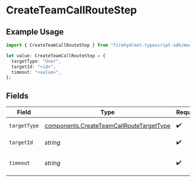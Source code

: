 # CreateTeamCallRouteStep

## Example Usage

```typescript
import { CreateTeamCallRouteStep } from "firehydrant-typescript-sdk/models/components";

let value: CreateTeamCallRouteStep = {
  targetType: "User",
  targetId: "<id>",
  timeout: "<value>",
};
```

## Fields

| Field                                                                                                | Type                                                                                                 | Required                                                                                             | Description                                                                                          |
| ---------------------------------------------------------------------------------------------------- | ---------------------------------------------------------------------------------------------------- | ---------------------------------------------------------------------------------------------------- | ---------------------------------------------------------------------------------------------------- |
| `targetType`                                                                                         | [components.CreateTeamCallRouteTargetType](../../models/components/createteamcallroutetargettype.md) | :heavy_check_mark:                                                                                   | Type of target                                                                                       |
| `targetId`                                                                                           | *string*                                                                                             | :heavy_check_mark:                                                                                   | ID of the target                                                                                     |
| `timeout`                                                                                            | *string*                                                                                             | :heavy_check_mark:                                                                                   | Timeout in seconds for the step                                                                      |